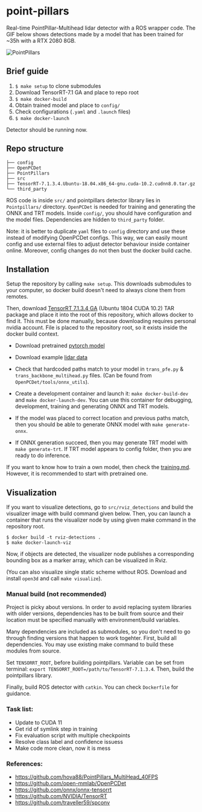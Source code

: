 # point-pillars

Real-time PointPillar-Multihead lidar detector with a ROS wrapper code. The GIF below shows detections made by a model that has been trained for ~35h with a RTX 2080 8GB.

![PointPillars](./images/detections.gif)

## Brief guide
1. `$ make setup` to clone submodules
2. Download TensorRT-7.1 GA and place to repo root
3. `$ make docker-build`  
4. Obtain trained model and place to `config/`
5. Check configurations (`.yaml` and `.launch` files)
6. `$ make docker-launch`

Detector should be running now.

## Repo structure
```
├── config
├── OpenPCDet
├── PointPillars
├── src
├── TensorRT-7.1.3.4.Ubuntu-18.04.x86_64-gnu.cuda-10.2.cudnn8.0.tar.gz
└── third_party
```

ROS code is inside `src/` and pointpillars detector library lies in `Pointpillars/` directory. `OpenPCDet` is needed for training and
generating the ONNX and TRT models. Inside `config/`, you should have configuration and the model files. Dependencies are hidden to `third_party` folder.

Note: it is better to duplicate `yaml` files to `config` directory and use these instead of modifying OpenPCDet configs. This way, we can easily mount config and use external files to adjust detector behaviour inside container online. Moreover, config changes do not then bust the docker build cache.

## Installation
Setup the repository by calling `make setup`.
This downloads submodules to your computer, so docker build doesn't need to always clone them from remotes.

Then, download [TensorRT 7.1.3.4 GA](https://developer.nvidia.com/nvidia-tensorrt-7x-download) (Ubuntu 1804 CUDA 10.2) TAR package and place
it into the root of this repository, which allows docker to find it.
This must be done manually, because downloading requires personal nvidia account. File is placed to the repository root, so it exists inside the docker build context.

- Download pretrained [pytorch model](https://drive.google.com/file/d/1p-501mTWsq0G9RzroTWSXreIMyTUUpBM/view?usp=sharing)

- Download example [lidar data](https://drive.google.com/file/d/1KD0LT0kzcpGUysUu__dfnfYnHUW62iwN/view?usp=sharing)

- Check that hardcoded paths match to your model in `trans_pfe.py` & `trans_backbone_multihead.py` files. (Can be found from `OpenPCDet/tools/onnx_utils`).

- Create a development container and launch it: `make docker-build-dev` and `make docker-launch-dev`. You can use this container for debugging, development, training and generating ONNX and TRT models. 

- If the model was placed to correct location and previous paths match, then you should be able to generate ONNX model with `make generate-onnx`.

- If ONNX generation succeed, then you may generate TRT model with `make generate-trt`. If TRT model appears to config folder, then you are ready to do inference.

If you want to know how to train a own model, then check the [training.md](training.md). However, it is recommended to start with pretrained one.


## Visualization
If you want to visualize detections, go to `src/rviz_detections` and build the visualizer image with build command given below. Then, you can launch a container that runs the visualizer node by using given make command in the repository root. 
```
$ docker build -t rviz-detections .
$ make docker-launch-viz
```
Now, if objects are detected, the visualizer node publishes a corresponding bounding box as a marker array, which can be visualized in Rviz.

(You can also visualize single static scheme without ROS.
Download and install `open3d` and call `make visualize`).


### Manual build (not recommended)
Project is picky about versions. In order to avoid replacing system libraries with older versions, dependencies has to be built from source and their location must be specified manually with environment/build variables.

Many dependencies are included as submodules, so you don't need to go through finding versions that happen to work togehter. First, build all dependencies. You may use existing make command to build these modules from source.

Set `TENSORRT_ROOT`, before building pointpillars. Variable can be set from terminal:
`export TENSORRT_ROOT=/path/to/TensorRT-7.1.3.4`. Then, build the pointpillars library.

Finally, build ROS detector with `catkin`. You can check `Dockerfile` for guidance.

### Task list:
- Update to CUDA 11
- Get rid of symlink step in training
- Fix evaluation script with multiple checkpoints
- Resolve class label and confidence issuess
- Make code more clean, now it is mess

### References:
- https://github.com/hova88/PointPillars_MultiHead_40FPS
- https://github.com/open-mmlab/OpenPCDet
- https://github.com/onnx/onnx-tensorrt
- https://github.com/NVIDIA/TensorRT
- https://github.com/traveller59/spconv
